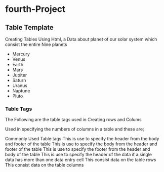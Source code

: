 # fourth-Project

## Table Template
Creating Tables Using Html, a Data about planet of our solar system which consist the entire Nine planets
* Mercury
* Venus
* Earth
* Mars
* Jupiter
* Saturn
* Uranus
* Naptune
* Pluto

### Table Tags
The Following are the table tags used in Creating rows and Colums

<colgroups> Used in specifying the numbers of columns  in a table and these are; </colgroups>
<col span= "Specifying the number of columns to house the entire data in a table
<col style= "styling the border, and other tags like width and color

#### Commonly Used Table tags
<thead> This is use to specify the header from the body and footer of the table </thead>
<tbody> This is use to specify the body from the header and footer of the table </thead>
<tfoot> This is use to specify the footer from the header and body of the table </tfoot>
<th> This is use to specify the header of the data if a single data has more than one data entry cell </th>
<tr> </tr> This consist data on the table rows 
<td> This consist data on the table columns 
